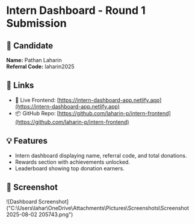 # Intern Dashboard - Round 1 Submission

## 👤 Candidate
**Name:** Pathan Laharin  
**Referral Code:** laharin2025

## 🔗 Links
- 🔴 Live Frontend: [https://intern-dashboard-app.netlify.app](https://intern-dashboard-app.netlify.app)
- 📦 GitHub Repo: [https://github.com/laharin-p/intern-frontend](https://github.com/laharin-p/intern-frontend)

## 💡 Features
- Intern dashboard displaying name, referral code, and total donations.
- Rewards section with achievements unlocked.
- Leaderboard showing top donation earners.

## 📸 Screenshot
![Dashboard Screenshot]("C:\Users\lahar\OneDrive\Attachments\Pictures\Screenshots\Screenshot 2025-08-02 205743.png")
